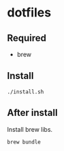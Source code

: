 # dotfiles

## Required
- brew

## Install
```shell script
./install.sh
```

## After install
Install brew libs.
```
brew bundle
``` 
